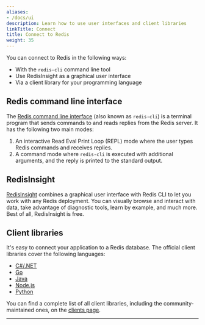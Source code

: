 ```yaml
---
aliases:
- /docs/ui
description: Learn how to use user interfaces and client libraries
linkTitle: Connect
title: Connect to Redis
weight: 35
---
```


You can connect to Redis in the following ways:

* With the `redis-cli` command line tool
* Use RedisInsight as a graphical user interface
* Via a client library for your programming language
  
## Redis command line interface

The [Redis command line interface](/docs/connect/cli) (also known as `redis-cli`) is a terminal program that sends commands to and reads replies from the Redis server. It has the following two main modes: 

1. An interactive Read Eval Print Loop (REPL) mode where the user types Redis commands and receives replies.
2. A command mode where `redis-cli` is executed with additional arguments, and the reply is printed to the standard output.

## RedisInsight

[RedisInsight](/docs/connect/insight) combines a graphical user interface with Redis CLI to let you work with any Redis deployment. You can visually browse and interact with data, take advantage of diagnostic tools, learn by example, and much more. Best of all, RedisInsight is free.

## Client libraries

It's easy to connect your application to a Redis database. The official client libraries cover the following languages:

* [C#/.NET](/docs/connect/clients/dotnet)
* [Go](/docs/connect/clients/go)
* [Java](/docs/connect/clients/java)
* [Node.js](/docs/connect/clients/nodejs)
* [Python](/docs/connect/clients/python)

You can find a complete list of all client libraries, including the community-maintained ones, on the [clients page](/resources/clients/).

<hr/>
